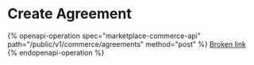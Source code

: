 # Create Agreement

{% openapi-operation spec="marketplace-commerce-api" path="/public/v1/commerce/agreements" method="post" %}
[Broken link](broken-reference)
{% endopenapi-operation %}
